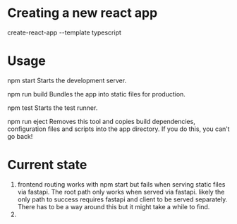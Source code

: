 # Creating a new react app
create-react-app <app name> --template typescript


# Usage
npm start
Starts the development server.

npm run build
Bundles the app into static files for production.

npm test
Starts the test runner.

npm run eject
Removes this tool and copies build dependencies, configuration files
and scripts into the app directory. If you do this, you can’t go back!

# Current state
1. frontend routing works with npm start but fails when serving static files via fastapi. The root path only works when served via fastapi. likely the only path to success requires fastapi and client to be served separately. There has to be a way around this but it might take a while to find.
2. 
